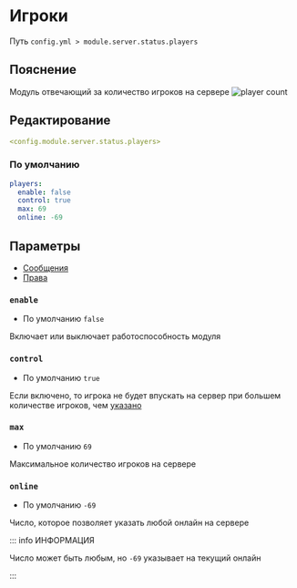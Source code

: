 # Игроки
Путь `config.yml > module.server.status.players`

## Пояснение
Модуль отвечающий за количество игроков на сервере
![player count](/playercount.png)

## Редактирование
```yaml
<config.module.server.status.players>
```

### По умолчанию
```yaml
players:
  enable: false
  control: true
  max: 69
  online: -69
```

## Параметры

- [Сообщения](/ru/messages/ru_ru/module/server/status/players/)
- [Права](/ru/permissions/module/server/status/players/)

### `enable`
- По умолчанию `false`

Включает или выключает работоспособность модуля

### `control`
- По умолчанию `true`

Если включено, то игрока не будет впускать на сервер при большем количестве игроков, чем [указано](#max)

### `max`
- По умолчанию `69`

Максимальное количество игроков на сервере

### `online`
- По умолчанию `-69`

Число, которое позволяет указать любой онлайн на сервере

::: info ИНФОРМАЦИЯ

Число может быть любым, но `-69` указывает на текущий онлайн

:::